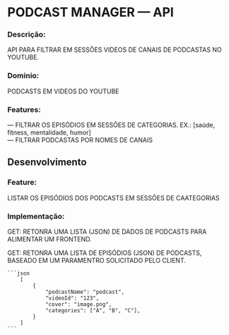 # PODCAST MANAGER — API

### Descrição:

API PARA FILTRAR EM SESSÕES VIDEOS DE CANAIS DE PODCASTAS NO YOUTUBE.

### Dominio:

PODCASTS EM VIDEOS DO YOUTUBE

### Features:

— FILTRAR OS EPISÓDIOS EM SESSÕES DE CATEGORIAS. EX.: [saúde, fitness, mentalidade, humor] <br>
— FILTRAR PODCASTAS POR NOMES DE CANAIS <br>

## Desenvolvimento

### Feature:

LISTAR OS EPISÓDIOS DOS PODCASTS EM SESSÕES DE CAATEGORIAS

### Implementação:

GET: RETONRA UMA LISTA (JSON) DE DADOS DE PODCASTS PARA ALIMENTAR UM FRONTEND.

GET: RETONRA UMA LISTA DE EPISÓDIOS (JSON) DE PODCASTS, BASEADO EM UM PARAMENTRO SOLICITADO PELO CLIENT.

    ```json
        [
            {
                "podcastName": "podcast",
                "videoId": "123",
                "cover": "image.png",
                "categories": ["A", "B", "C"],
            }
        ] 
    ```




